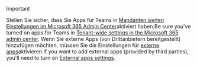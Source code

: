 > [!IMPORTANT]
> <span data-ttu-id="e10c0-101">Stellen Sie sicher, dass Sie Apps für Teams in [Mandanten weiten Einstellungen im Microsoft 365 Admin Center](../enable-features-office-365.md#tenant-wide-settings-in-the-microsoft-365-admin-center)aktiviert haben.</span><span class="sxs-lookup"><span data-stu-id="e10c0-101">Be sure you've turned on apps for Teams in [Tenant-wide settings in the Microsoft 365 admin center](../enable-features-office-365.md#tenant-wide-settings-in-the-microsoft-365-admin-center).</span></span> <span data-ttu-id="e10c0-102">Wenn Sie externe Apps (von Drittanbietern bereitgestellt) hinzufügen möchten, müssen Sie die Einstellungen für [externe apps](../enable-features-office-365.md#external-apps)aktivieren.</span><span class="sxs-lookup"><span data-stu-id="e10c0-102">If you want to add external apps (provided by third parties), you'll need to turn on [External apps settings](../enable-features-office-365.md#external-apps).</span></span>

